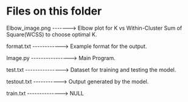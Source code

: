 # Files on this folder

Elbow_image.png -------> Elbow plot for K vs Within-Cluster Sum of Square(WCSS) to choose optimal K.

format.txt ------------> Example format for the output.

Image.py ----------------> Main Program.

test.txt ---------------> Dataset for training and testing the model.

testout.txt -----------> Output generated by the model.

train.txt --------------> NULL
